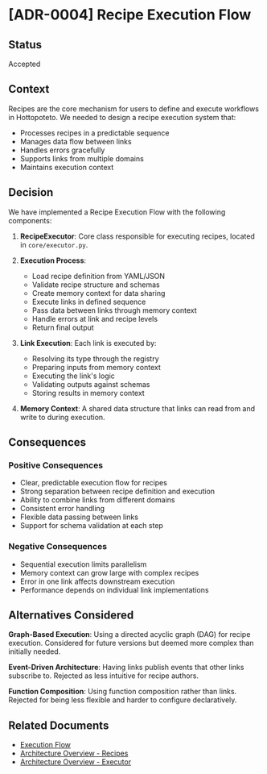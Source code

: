 # [ADR-0004] Recipe Execution Flow

## Status

Accepted

## Context

Recipes are the core mechanism for users to define and execute workflows in Hottopoteto. We needed to design a recipe execution system that:

- Processes recipes in a predictable sequence
- Manages data flow between links
- Handles errors gracefully
- Supports links from multiple domains
- Maintains execution context

## Decision

We have implemented a Recipe Execution Flow with the following components:

1. **RecipeExecutor**: Core class responsible for executing recipes, located in `core/executor.py`.

2. **Execution Process**:
   - Load recipe definition from YAML/JSON
   - Validate recipe structure and schemas
   - Create memory context for data sharing
   - Execute links in defined sequence
   - Pass data between links through memory context
   - Handle errors at link and recipe levels
   - Return final output

3. **Link Execution**: Each link is executed by:
   - Resolving its type through the registry
   - Preparing inputs from memory context
   - Executing the link's logic
   - Validating outputs against schemas
   - Storing results in memory context

4. **Memory Context**: A shared data structure that links can read from and write to during execution.

## Consequences

### Positive Consequences

- Clear, predictable execution flow for recipes
- Strong separation between recipe definition and execution
- Ability to combine links from different domains
- Consistent error handling
- Flexible data passing between links
- Support for schema validation at each step

### Negative Consequences

- Sequential execution limits parallelism
- Memory context can grow large with complex recipes
- Error in one link affects downstream execution
- Performance depends on individual link implementations

## Alternatives Considered

**Graph-Based Execution**: Using a directed acyclic graph (DAG) for recipe execution. Considered for future versions but deemed more complex than initially needed.

**Event-Driven Architecture**: Having links publish events that other links subscribe to. Rejected as less intuitive for recipe authors.

**Function Composition**: Using function composition rather than links. Rejected for being less flexible and harder to configure declaratively.

## Related Documents

- [Execution Flow](../../reference/architecture-map.md#execution-flow)
- [Architecture Overview - Recipes](../../concepts/architecture.md#recipes)
- [Architecture Overview - Executor](../../concepts/architecture.md#executor)
